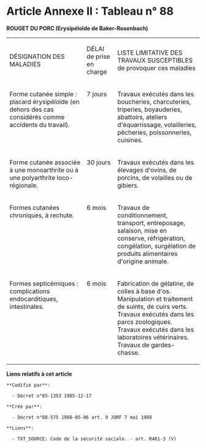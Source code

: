 # Article Annexe II : Tableau n° 88

**ROUGET DU PORC (Erysipéloïde de Baker-Rosenbach)**

<table>
  <tbody>
    <tr>
      <td width="246">

DÉSIGNATION DES MALADIES

</td>
      <td width="76">

DÉLAI de prise en charge

</td>
      <td width="284">

LISTE LIMITATIVE DES TRAVAUX SUSCEPTIBLES de provoquer ces maladies

</td>
    </tr>
    <tr>
      <td width="246" valign="top">

Forme cutanée simple : placard érysipéloïde (en dehors des cas considérés comme accidents du travail).

</td>
      <td width="76" valign="top">

7 jours

</td>
      <td valign="top" width="284">

Travaux exécutés dans les boucheries, charcuteries, triperies, boyauderies, abattoirs, ateliers d'équarrissage, volailleries,
pêcheries, poissonneries, cuisines.

</td>
    </tr>
    <tr>
      <td valign="top" width="246">

Forme cutanée associée à une monoarthrite ou à une polyarthrite loco-régionale.

</td>
      <td valign="top" width="76">

30 jours

</td>
      <td valign="top" width="284">

Travaux exécutés dans les élevages d'ovins, de porcins, de volailles ou de gibiers.

</td>
    </tr>
    <tr>
      <td width="246" valign="top">

Formes cutanées chroniques, à rechute.

</td>
      <td width="76" valign="top">

6 mois

</td>
      <td width="284" valign="top">

Travaux de conditionnement, transport, entreposage, salaison, mise en conserve, réfrigération, congélation, surgélation de
produits alimentaires d'origine animale.

</td>
    </tr>
    <tr>
      <td valign="top" width="246">

Formes septicémiques : complications endocarditiques, intestinales.

</td>
      <td valign="top" width="76">

6 mois

</td>
      <td valign="top" width="284">

Fabrication de gélatine, de colles à base d'os. Manipulation et traitement de suints, de cuirs verts. Travaux exécutés dans
les parcs zoologiques. Travaux exécutés dans les laboratoires vétérinaires. Travaux de gardes-chasse.

</td>
    </tr>
  </tbody>
</table>

**Liens relatifs à cet article**

	**Codifié par**:

	  - Décret n°85-1353 1985-12-17

	**Créé par**:

	  - Décret n°88-575 1988-05-06 art. 9 JORF 7 mai 1988

	**Liens**:

	  - TXT_SOURCE: Code de la sécurité sociale. - art. R461-3 (V)
